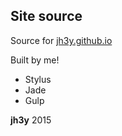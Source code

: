 Site source
---

Source for [jh3y.github.io](http://jh3y.github.io)

Built by me!

* Stylus
* Jade
* Gulp

__jh3y__ 2015
